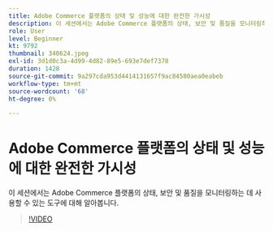 ```yaml
---
title: Adobe Commerce 플랫폼의 상태 및 성능에 대한 완전한 가시성
description: 이 세션에서는 Adobe Commerce 플랫폼의 상태, 보안 및 품질을 모니터링하는 데 사용할 수 있는 도구에 대해 알아봅니다.
role: User
level: Beginner
kt: 9792
thumbnail: 340624.jpeg
exl-id: 3d1d0c3a-4d99-4d82-89e5-693e7def7378
duration: 1428
source-git-commit: 9a297cda953d4414131657f9ac84580aea0eabeb
workflow-type: tm+mt
source-wordcount: '68'
ht-degree: 0%

---
```


# Adobe Commerce 플랫폼의 상태 및 성능에 대한 완전한 가시성

이 세션에서는 Adobe Commerce 플랫폼의 상태, 보안 및 품질을 모니터링하는 데 사용할 수 있는 도구에 대해 알아봅니다.

>[!VIDEO](https://video.tv.adobe.com/v/340624/?quality=12&learn=on)
